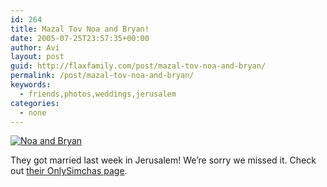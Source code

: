 ```yaml
---
id: 264
title: Mazal Tov Noa and Bryan!
date: 2005-07-25T23:57:35+00:00
author: Avi
layout: post
guid: http://flaxfamily.com/post/mazal-tov-noa-and-bryan/
permalink: /post/mazal-tov-noa-and-bryan/
keywords:
  - friends,photos,weddings,jerusalem
categories:
  - none
---
```

[<img src="http://onlysimchas.com/pix/g25788/237999.jpg" alt="Noa and Bryan" border="0" />](http://jewrl.com/?u6q)

They got married last week in Jerusalem! We&#8217;re sorry we missed it. Check out [their OnlySimchas page](http://jewrl.com/?u6q).